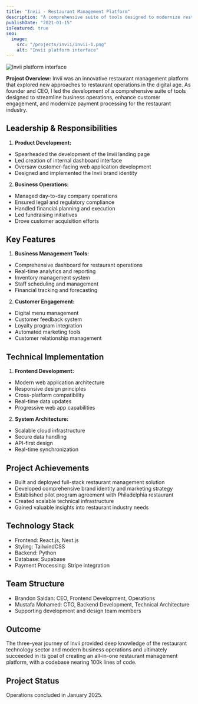 ```yaml
---
title: "Invii - Restaurant Management Platform"
description: "A comprehensive suite of tools designed to modernize restaurant operations through innovative technology solutions."
publishDate: "2021-01-15"
isFeatured: true
seo:
  image:
    src: "/projects/invii/invii-1.png"
    alt: "Invii platform interface"
---
```


<img src="/projects/invii/invii-1.png" alt="Invii platform interface" class="rounded-lg w-full" />

**Project Overview:**
Invii was an innovative restaurant management platform that explored new approaches to restaurant operations in the digital age. As founder and CEO, I led the development of a comprehensive suite of tools designed to streamline business operations, enhance customer engagement, and modernize payment processing for the restaurant industry.

## Leadership & Responsibilities

1. **Product Development:**

- Spearheaded the development of the Invii landing page
- Led creation of internal dashboard interface
- Oversaw customer-facing web application development
- Designed and implemented the Invii brand identity

2. **Business Operations:**

- Managed day-to-day company operations
- Ensured legal and regulatory compliance
- Handled financial planning and execution
- Led fundraising initiatives
- Drove customer acquisition efforts

## Key Features

1. **Business Management Tools:**

- Comprehensive dashboard for restaurant operations
- Real-time analytics and reporting
- Inventory management system
- Staff scheduling and management
- Financial tracking and forecasting

2. **Customer Engagement:**

- Digital menu management
- Customer feedback system
- Loyalty program integration
- Automated marketing tools
- Customer relationship management

## Technical Implementation

1. **Frontend Development:**

- Modern web application architecture
- Responsive design principles
- Cross-platform compatibility
- Real-time data updates
- Progressive web app capabilities

2. **System Architecture:**

- Scalable cloud infrastructure
- Secure data handling
- API-first design
- Real-time synchronization

## Project Achievements

- Built and deployed full-stack restaurant management solution
- Developed comprehensive brand identity and marketing strategy
- Established pilot program agreement with Philadelphia restaurant
- Created scalable technical infrastructure
- Gained valuable insights into restaurant industry needs

## Technology Stack

- Frontend: React.js, Next.js
- Styling: TailwindCSS
- Backend: Python
- Database: Supabase
- Payment Processing: Stripe integration

## Team Structure

- Brandon Saldan: CEO, Frontend Development, Operations
- Mustafa Mohamed: CTO, Backend Development, Technical Architecture
- Supporting development and design team members

## Outcome

The three-year journey of Invii provided deep knowledge of the restaurant technology sector and modern business operations and ultimately succeeded in its goal of creating an all-in-one restaurant management platform, with a codebase nearing 100k lines of code.

## Project Status

Operations concluded in January 2025.
